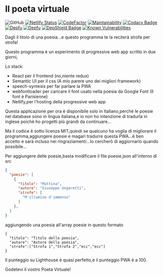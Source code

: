 # Il poeta virtuale
![GitHub](https://img.shields.io/github/license/diessetechnology/il-poeta-virtuale-pwa?label=Licenza&style=plastic)
[![Netlify Status](https://api.netlify.com/api/v1/badges/7a0d27bd-433e-4f28-9aa0-8daa3355241c/deploy-status)](https://app.netlify.com/sites/ilpoetavirtuale/deploys)
[![CodeFactor](https://www.codefactor.io/repository/github/diessetechnology/il-poeta-virtuale-pwa/badge)](https://www.codefactor.io/repository/github/diessetechnology/il-poeta-virtuale-pwa)
[![Maintainability](https://api.codeclimate.com/v1/badges/75edddb3a3803cc34def/maintainability)](https://codeclimate.com/github/diessetechnology/il-poeta-virtuale-pwa/maintainability)
[![Codacy Badge](https://api.codacy.com/project/badge/Grade/9bce9fc0efb24a7f855eb3da46e55751)](https://www.codacy.com/app/diessetechnology/il-poeta-virtuale-pwa?utm_source=github.com&amp;utm_medium=referral&amp;utm_content=diessetechnology/il-poeta-virtuale-pwa&amp;utm_campaign=Badge_Grade)
[![Depfu](https://badges.depfu.com/badges/8f20735ab92f837de92bbb2b2b0b193c/overview.svg)](https://depfu.com/github/diessetechnology/il-poeta-virtuale-pwa?project_id=8758)
[![Depfu](https://badges.depfu.com/badges/8f20735ab92f837de92bbb2b2b0b193c/count.svg)](https://depfu.com/github/diessetechnology/il-poeta-virtuale-pwa?project_id=8758)
[![DepShield Badge](https://depshield.sonatype.org/badges/diessetechnology/il-poeta-virtuale-pwa/depshield.svg)](https://depshield.github.io)
[![Known Vulnerabilities](https://snyk.io//test/github/diessetechnology/il-poeta-virtuale-pwa/badge.svg?targetFile=package.json)](https://snyk.io//test/github/diessetechnology/il-poeta-virtuale-pwa?targetFile=package.json)


Dagli il titolo di una poesia...e questo programma te la reciterà strofa per strofa!

Questo programma è un esperimento di progressive web app scritto in due giorni,



Lo stack:

- React per il frontend (no,niente redux)
- Semantic UI per il css (A mio parere uno dei migliori framework)
- speech-syntesis per far parlare la PWA
- webfontloader per caricare il font usato nella poesia da Google Font (Il font è Parisienne)
- Netlify,per l'hosting della progressive web app



Questa applicazione per ora è disponibile solo in Italiano,perchè le poesie nel database sono in lingua italiana,e io non ho intenzione di tradurla in inglese poichè ho progetti più grandi da continuare...

Ma il codice è sotto licenza MIT,quindi se qualcuno ha voglia di migliorare il programma,aggiungere poesie e magari tradurre questa PWA...è ben accetto e sarà incluso nei ringraziamenti...Io cercherò di aggiornarlo quando possibile...



Per aggiungere delle poesie,basta modificare il file poesie.json all'interno di src

```json
{
  "poesie": [
    {
      "titolo": "Mattina",
      "autore": "Giuseppe Ungaretti",
      "strofe": [
        "M'illumino d'immenso"
      ]
    },
  ]
}
```

aggiungendo una poesia all'array poesie in questo formato

```
{
  "titolo": "Titolo della poesia",
  "autore": "Autore della poesia",
  "strofe":["Strofa 1","Strofa 2","ecc","ecc"]
}
```

Il punteggio su Lighthouse è quasi perfetto,e il punteggio PWA è a 100.

Godetevi il vostro Poeta Virtuale!
